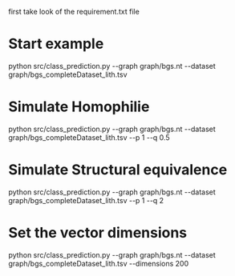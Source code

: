 first take look of the requirement.txt file

# Start example
python src/class_prediction.py --graph graph/bgs.nt --dataset graph/bgs_completeDataset_lith.tsv

# Simulate Homophilie
python src/class_prediction.py --graph graph/bgs.nt --dataset graph/bgs_completeDataset_lith.tsv --p 1 --q 0.5

# Simulate Structural equivalence
python src/class_prediction.py --graph graph/bgs.nt --dataset graph/bgs_completeDataset_lith.tsv --p 1 --q 2

# Set the vector dimensions
python src/class_prediction.py --graph graph/bgs.nt --dataset graph/bgs_completeDataset_lith.tsv --dimensions 200

 


